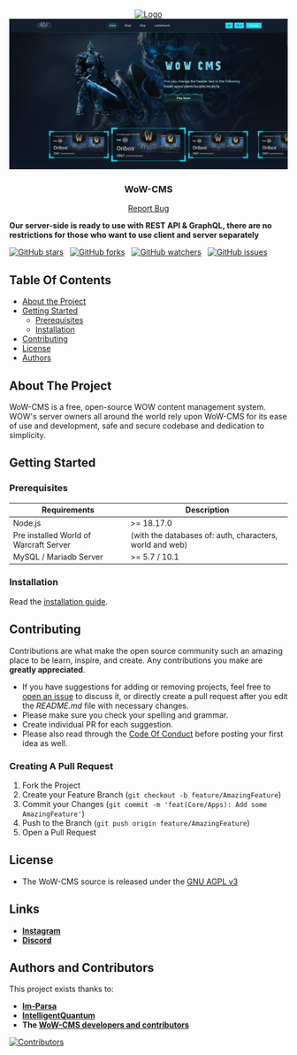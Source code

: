 <br/>
<p align="center">
  <a href="https://github.com/NeuronCore/WoW-CMS">
    <img src="https://github.com/NeuronCore/WoW-CMS/blob/main/apps/client/public/images/logos/wow_cms-wotlk.png?raw=true" alt="Logo" height="180">
    <img src="https://github.com/NeuronCore/WoW-CMS/blob/main/.github/screenshot.png?raw=true" height="fit-content" alt="Screenshot">
  </a>

<h3 align="center">WoW-CMS</h3>

  <p align="center">
    <a href="https://github.com/NeuronCore/WoW-CMS/issues">Report Bug</a>
  </p>

<b>
    Our server-side is ready to use with REST API & GraphQL, there are no restrictions for those who want to use client and server separately
</b>

[![GitHub stars](https://img.shields.io/github/stars/NeuronCore/WoW-CMS.svg?style=for-the-badge)](https://github.com/NeuronCore/WoW-CMS/stargazers)
&nbsp;
[![GitHub forks](https://img.shields.io/github/forks/NeuronCore/WoW-CMS.svg?style=for-the-badge)](https://github.com/NeuronCore/WoW-CMS/forks)
&nbsp;
[![GitHub watchers](https://img.shields.io/github/watchers/NeuronCore/WoW-CMS.svg?style=for-the-badge)](https://github.com/NeuronCore/WoW-CMS/watchers)
&nbsp;
[![GitHub issues](https://img.shields.io/github/issues-raw/NeuronCore/WoW-CMS.svg?style=for-the-badge)](https://github.com/NeuronCore/WoW-CMS/issues)

## Table Of Contents

* [About the Project](#about-the-project)
* [Getting Started](#getting-started)
    * [Prerequisites](#prerequisites)
    * [Installation](#installation)
* [Contributing](#contributing)
* [License](#license)
* [Authors](#authors-and-contributors)

## About The Project

WoW-CMS is a free, open-source WOW content management system. WOW's server owners all around the world rely upon WoW-CMS for its ease of use and development, safe and secure codebase and dedication to simplicity.

## Getting Started

### Prerequisites

| Requirements                           | Description                                                             |
|----------------------------------------|-------------------------------------------------------------------------|
| Node.js                | \>= 18.17.0                                                             |
| Pre installed World of Warcraft Server | (with the databases of: auth, characters, world and web) |
| MySQL / Mariadb Server                 | \>= 5.7 / 10.1                                                          |

### Installation

Read the [installation guide](INSTALL.md).

## Contributing

Contributions are what make the open source community such an amazing place to be learn, inspire, and create. Any contributions you make are **greatly appreciated**.
* If you have suggestions for adding or removing projects, feel free to [open an issue](https://github.com/NeuronCore/WoW-CMS/issues/new) to discuss it, or directly create a pull request after you edit the *README.md* file with necessary changes.
* Please make sure you check your spelling and grammar.
* Create individual PR for each suggestion.
* Please also read through the [Code Of Conduct](https://github.com/NeuronCore/WoW-CMS/blob/main/.github/CODE_OF_CONDUCT.md) before posting your first idea as well.

### Creating A Pull Request

1. Fork the Project
2. Create your Feature Branch (`git checkout -b feature/AmazingFeature`)
3. Commit your Changes (`git commit -m 'feat(Core/Apps): Add some AmazingFeature'`)
4. Push to the Branch (`git push origin feature/AmazingFeature`)
5. Open a Pull Request

## License

- The WoW-CMS source is released under the [GNU AGPL v3](https://github.com/NeuronCore/WoW-CMS/blob/main/LICENSE)

## Links

- **[Instagram](https://instagram.com/neuron.core)**
- **[Discord](https://discord.gg/6AnVB2aSwb)**

## Authors and Contributors

This project exists thanks to:

- **[Im-Parsa](https://github.com/im-parsa)**
- **[IntelligentQuantum](https://github.com/IntelligentQuantum)**
- **The [WoW-CMS developers and contributors](https://github.com/NeuronCore/WoW-CMS/graphs/contributors)**

[![Contributors](https://contrib.rocks/image?repo=NeuronCore/WoW-CMS)](https://github.com/NeuronCore/WoW-CMS/graphs/contributors)
